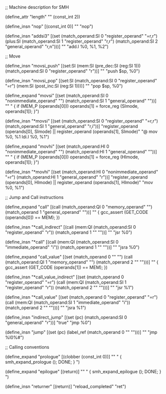 ;; Machine description for SMH

(define_attr "length" "" (const_int 2))

(define_insn "nop"
  [(const_int 0)]
  ""
  "nop")

(define_insn "addsi3"
  [(set (match_operand:SI 0 "register_operand" "=r,r")
	 (plus:SI
	  (match_operand:SI 1 "register_operand" "r,r")
	  (match_operand:SI 2 "general_operand" "r,n")))]
  ""
  "add.l  %0, %1, %2")

;; Move

(define_insn "movsi_push"
  [(set:SI (mem:SI (pre_dec:SI (reg:SI 1)))
	   (match_operand:SI 0 "register_operand" "r"))]
  ""
  "push  $sp, %0")

(define_insn "movsi_pop"
  [(set:SI (match_operand:SI 0 "register_operand" "=r")
	   (mem:SI (post_inc:SI (reg:SI 1))))]
  ""
  "pop   $sp, %0")

(define_expand "movsi"
  [(set (match_operand:SI 0 "nonimmediate_operand" "")
	(match_operand:SI 1 "general_operand" ""))]
  ""
  "
{
  if (MEM_P (operands[0]))
    operands[1] = force_reg (SImode, operands[1]);
}")

(define_insn "*movsi"
  [(set (match_operand:SI 0 "register_operand" "=r,r")
	(match_operand:SI 1 "general_operand" "r,i"))]
  "register_operand (operands[0], SImode)
   || register_operand (operands[1], SImode)"
  "@
  mov	%0, %1
  ldi.l %0, %1")

(define_expand "movhi"
  [(set (match_operand:HI 0 "nonimmediate_operand" "")
	(match_operand:HI 1 "general_operand" ""))]
  ""
  "
{
  if (MEM_P (operands[0]))
    operands[1] = force_reg (HImode, operands[1]);
}")

(define_insn "*movhi"
  [(set (match_operand:HI 0 "nonimmediate_operand" "=r")
	(match_operand:HI 1 "general_operand" "r"))]
  "register_operand (operands[0], HImode)
   || register_operand (operands[1], HImode)"
  "mov	%0, %1")

;; Jump and Call instructions

(define_expand "call"
  [(call (match_operand:QI 0 "memory_operand" "")
	 (match_operand 1 "general_operand" ""))]
  ""
{
  gcc_assert (GET_CODE (operands[0]) == MEM);
})

(define_insn "*call_indirect"
  [(call (mem:QI (match_operand:SI 0 "register_operand" "r"))
	 (match_operand 1 "" ""))]
  ""
  "jsr	%0")

(define_insn "*call"
  [(call (mem:QI (match_operand:SI 0 "immediate_operand" "i"))
	 (match_operand 1 "" ""))]
  ""
  "jsra	%0")

(define_expand "call_value"
  [(set (match_operand 0 "" "")
	  (call (match_operand:QI 1 "memory_operand" "")
		(match_operand 2 "" "")))]
  ""
{
  gcc_assert (GET_CODE (operands[1]) == MEM);
})

(define_insn "*call_value_indirect"
  [(set (match_operand 0 "register_operand" "=r")
	(call (mem:QI (match_operand:SI 1 "register_operand" "r"))
	      (match_operand 2 "" "")))]
  ""
  "jsr	%1")

(define_insn "*call_value"
  [(set (match_operand 0 "register_operand" "=r")
	(call (mem:QI (match_operand:SI 1 "immediate_operand" "i"))
	      (match_operand 2 "" "")))]
  ""
  "jsra	%1")

(define_insn "indirect_jump"
  [(set (pc) (match_operand:SI 0 "general_operand" "r"))]
  "true"
  "jmp %0")

(define_insn "jump"
  [(set (pc) (label_ref (match_operand 0 "" "")))]
  ""
  "jmp %l0%#")

;; Calling conventions

(define_expand "prologue"
  [(clobber (const_int 0))]
  ""
  "
{
  smh_expand_prologue ();
  DONE;
}
")

(define_expand "epilogue"
  [(return)]
  ""
  "
{
  smh_expand_epilogue ();
  DONE;
}
")

(define_insn "returner"
  [(return)]
  "reload_completed"
  "ret")
